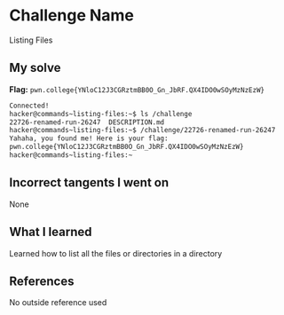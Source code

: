 # Challenge Name
Listing Files

## My solve
**Flag:** `pwn.college{YNloC12J3CGRztmBB0O_Gn_JbRF.QX4IDO0wSOyMzNzEzW}`

```bash
Connected!
hacker@commands~listing-files:~$ ls /challenge
22726-renamed-run-26247  DESCRIPTION.md
hacker@commands~listing-files:~$ /challenge/22726-renamed-run-26247
Yahaha, you found me! Here is your flag:
pwn.college{YNloC12J3CGRztmBB0O_Gn_JbRF.QX4IDO0wSOyMzNzEzW}
hacker@commands~listing-files:~
```
## Incorrect tangents I went on
None

## What I learned
Learned how to list all the files or directories in a directory

## References 
No outside reference used